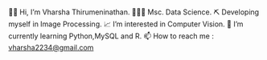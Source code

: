 👩🏽‍ Hi, I’m Vharsha Thirumeninathan.
👩🏽‍🎓 Msc. Data Science.
⛏  Developing myself in Image Processing.
📈 I’m interested in Computer Vision.
📓 I’m currently learning Python,MySQL and R.
📫 How to reach me : vharsha2234@gmail.com 
